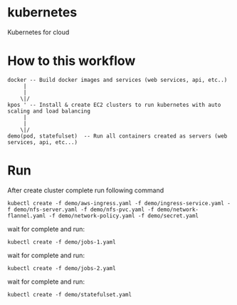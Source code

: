 # kubernetes
Kubernetes for cloud


# How to this workflow

```
docker -- Build docker images and services (web services, api, etc..)
     |
     |
    \|/
kpos ' -- Install & create EC2 clusters to run kubernetes with auto scaling and load balancing
     |
     |
    \|/
demo(pod, statefulset)  -- Run all containers created as servers (web services, api, etc...)
```

# Run

After create cluster complete run following command

```
kubectl create -f demo/aws-ingress.yaml -f demo/ingress-service.yaml -f demo/nfs-server.yaml -f demo/nfs-pvc.yaml -f demo/network-flannel.yaml -f demo/network-policy.yaml -f demo/secret.yaml
```

wait for complete and run:

```
kubectl create -f demo/jobs-1.yaml
```

wait for complete and run:

```
kubectl create -f demo/jobs-2.yaml
```

wait for complete and run:

```
kubectl create -f demo/statefulset.yaml
```

